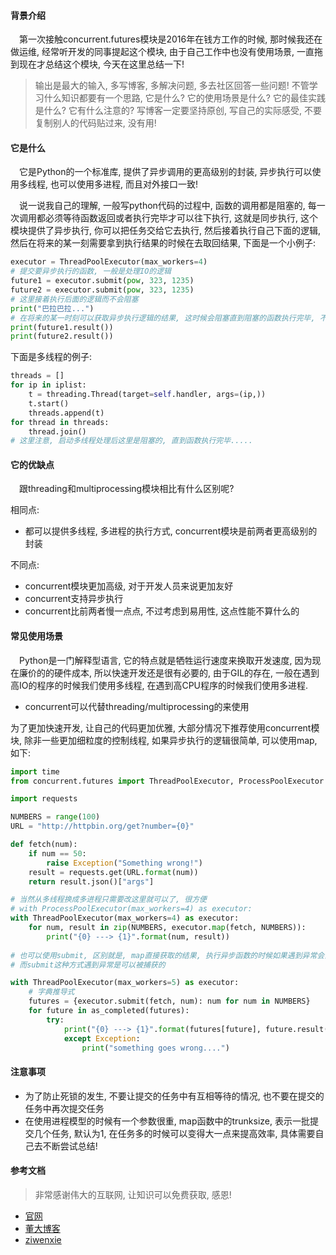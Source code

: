 #### 背景介绍

&emsp;第一次接触concurrent.futures模块是2016年在钱方工作的时候, 那时候我还在做运维, 经常听开发的同事提起这个模块, 由于自己工作中也没有使用场景, 一直拖到现在才总结这个模块, 今天在这里总结一下!

> 输出是最大的输入, 多写博客, 多解决问题, 多去社区回答一些问题!
> 不管学习什么知识都要有一个思路, 它是什么? 它的使用场景是什么? 它的最佳实践是什么? 它有什么注意的?
> 写博客一定要坚持原创, 写自己的实际感受, 不要复制别人的代码贴过来, 没有用!


#### 它是什么

&emsp;它是Python的一个标准库, 提供了异步调用的更高级别的封装, 异步执行可以使用多线程, 也可以使用多进程, 而且对外接口一致!

&emsp;说一说我自己的理解, 一般写python代码的过程中, 函数的调用都是阻塞的, 每一次调用都必须等待函数返回或者执行完毕才可以往下执行, 这就是同步执行, 这个模块提供了异步执行, 你可以把任务交给它去执行, 然后接着执行自己下面的逻辑, 然后在将来的某一刻需要拿到执行结果的时候在去取回结果, 下面是一个小例子:

```python
executor = ThreadPoolExecutor(max_workers=4)
# 提交要异步执行的函数, 一般是处理IO的逻辑
future1 = executor.submit(pow, 323, 1235)
future2 = executor.submit(pow, 323, 1235)
# 这里接着执行后面的逻辑而不会阻塞
print("巴拉巴拉...")
# 在将来的某一时刻可以获取异步执行逻辑的结果, 这时候会阻塞直到阻塞的函数执行完毕, 不过已经是异步了
print(future1.result())
print(future2.result())
```

下面是多线程的例子:

```python
threads = []
for ip in iplist:
    t = threading.Thread(target=self.handler, args=(ip,))
    t.start()
    threads.append(t)
for thread in threads:
    thread.join()
# 这里注意, 启动多线程处理后这里是阻塞的, 直到函数执行完毕.....
```

#### 它的优缺点

&emsp;跟threading和multiprocessing模块相比有什么区别呢?

相同点:

* 都可以提供多线程, 多进程的执行方式, concurrent模块是前两者更高级别的封装

不同点:

* concurrent模块更加高级, 对于开发人员来说更加友好
* concurrent支持异步执行
* concurrent比前两者慢一点点, 不过考虑到易用性, 这点性能不算什么的

#### 常见使用场景

&emsp;Python是一门解释型语言, 它的特点就是牺牲运行速度来换取开发速度, 因为现在廉价的的硬件成本, 所以快速开发还是很有必要的, 由于GIL的存在, 一般在遇到高IO的程序的时候我们使用多线程, 在遇到高CPU程序的时候我们使用多进程.

* concurrent可以代替threading/multiprocessing的来使用

为了更加快速开发, 让自己的代码更加优雅, 大部分情况下推荐使用concurrent模块, 除非一些更加细粒度的控制线程, 如果异步执行的逻辑很简单, 可以使用map, 如下:

```python
import time
from concurrent.futures import ThreadPoolExecutor, ProcessPoolExecutor

import requests

NUMBERS = range(100)
URL = "http://httpbin.org/get?number={0}"

def fetch(num):
    if num == 50:
        raise Exception("Something wrong!")
    result = requests.get(URL.format(num))
    return result.json()["args"]

# 当然从多线程换成多进程只需要改这里就可以了, 很方便
# with ProcessPoolExecutor(max_workers=4) as executor:
with ThreadPoolExecutor(max_workers=4) as executor:
    for num, result in zip(NUMBERS, executor.map(fetch, NUMBERS)):
        print("{0} ---> {1}".format(num, result))
        
# 也可以使用submit, 区别就是, map直接获取的结果, 执行异步函数的时候如果遇到异常会直接抛出
# 而submit这种方式遇到异常是可以被捕获的

with ThreadPoolExecutor(max_workers=5) as executor:
    # 字典推导式
    futures = {executor.submit(fetch, num): num for num in NUMBERS}
    for future in as_completed(futures):
        try:
            print("{0} ---> {1}".format(futures[future], future.result()))
			except Exception:
			    print("something goes wrong....")
```

#### 注意事项

* 为了防止死锁的发生, 不要让提交的任务中有互相等待的情况, 也不要在提交的任务中再次提交任务
* 在使用进程模型的时候有一个参数很重, map函数中的trunksize, 表示一批提交几个任务, 默认为1, 在任务多的时候可以变得大一点来提高效率, 具体需要自己去不断尝试总结!


#### 参考文档

> 非常感谢伟大的互联网, 让知识可以免费获取, 感恩!

* [官网](https://docs.python.org/3/library/concurrent.futures.html#module-concurrent.futures)
* [董大博客](https://mp.weixin.qq.com/s?__biz=MzA3NDk1NjI0OQ==&mid=2247484065&idx=1&sn=260b40f9e9bfff7fd60ba6753869ceb9&chksm=9f76ae17a80127017db60ccdc6e4131318c3398568025dbe8045181f0599282bb8a04639b83b)
* [ziwenxie](https://www.ziwenxie.site/2016/12/24/python-concurrent-futures/)
